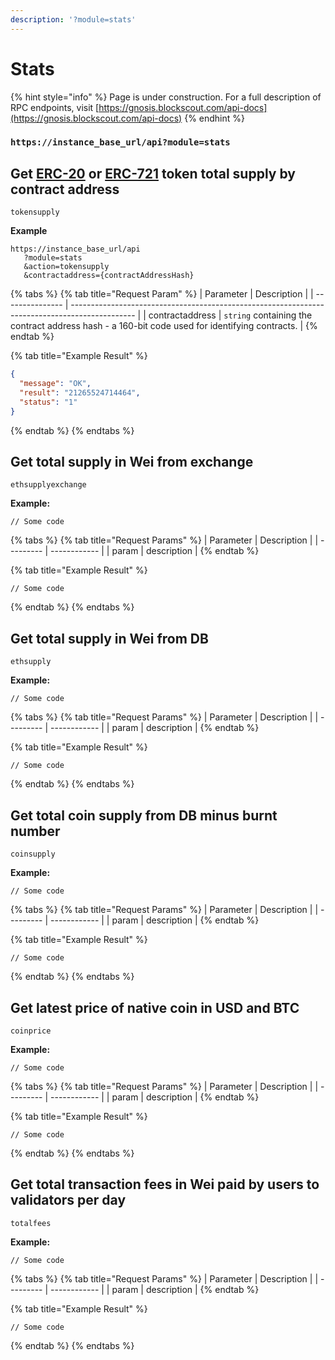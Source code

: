 ```yaml
---
description: '?module=stats'
---
```


# Stats

{% hint style="info" %}
Page is under construction. For a full description of RPC endpoints, visit [https://gnosis.blockscout.com/api-docs](https://gnosis.blockscout.com/api-docs)
{% endhint %}

### &#x20; `https://instance_base_url/api?module=stats`

## Get [ERC-20](https://github.com/ethereum/EIPs/issues/20) or [ERC-721](https://github.com/ethereum/EIPs/issues/721) token total supply by contract address

`tokensupply`

**Example**

```
https://instance_base_url/api
   ?module=stats
   &action=tokensupply
   &contractaddress={contractAddressHash}
```

{% tabs %}
{% tab title="Request Param" %}
| Parameter       | Description                                                                                    |
| --------------- | ---------------------------------------------------------------------------------------------- |
| contractaddress | `string` containing the contract address hash - a 160-bit code used for identifying contracts. |
{% endtab %}

{% tab title="Example Result" %}
```json
{
  "message": "OK",
  "result": "21265524714464",
  "status": "1"
}
```
{% endtab %}
{% endtabs %}

## Get total supply in Wei from exchange

`ethsupplyexchange`

**Example:**

```
// Some code
```

{% tabs %}
{% tab title="Request Params" %}
| Parameter |  Description |
| --------- | ------------ |
| param     | description  |
{% endtab %}

{% tab title="Example Result" %}
```
// Some code
```
{% endtab %}
{% endtabs %}

## Get total supply in Wei from DB

`ethsupply`

**Example:**

```
// Some code
```

{% tabs %}
{% tab title="Request Params" %}
| Parameter |  Description |
| --------- | ------------ |
| param     | description  |
{% endtab %}

{% tab title="Example Result" %}
```
// Some code
```
{% endtab %}
{% endtabs %}

## Get total coin supply from DB minus burnt number

`coinsupply`

**Example:**

```
// Some code
```

{% tabs %}
{% tab title="Request Params" %}
| Parameter |  Description |
| --------- | ------------ |
| param     | description  |
{% endtab %}

{% tab title="Example Result" %}
```
// Some code
```
{% endtab %}
{% endtabs %}

## Get latest price of native coin in USD and BTC

`coinprice`

**Example:**

```
// Some code
```

{% tabs %}
{% tab title="Request Params" %}
| Parameter |  Description |
| --------- | ------------ |
| param     | description  |
{% endtab %}

{% tab title="Example Result" %}
```
// Some code
```
{% endtab %}
{% endtabs %}

## Get total transaction fees in Wei paid by users to validators per day

`totalfees`

**Example:**

```
// Some code
```

{% tabs %}
{% tab title="Request Params" %}
| Parameter |  Description |
| --------- | ------------ |
| param     | description  |
{% endtab %}

{% tab title="Example Result" %}
```
// Some code
```
{% endtab %}
{% endtabs %}

##
